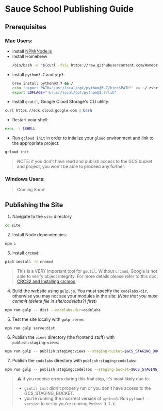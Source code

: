 # Sauce School Publishing Guide

## Prerequisites

### Mac Users:

* Install [NPM/Node.js](https://nodejs.org/en/download/)
* Install Homebrew
  ```sh
  /bin/bash -c "$(curl -fsSL https://raw.githubusercontent.com/Homebrew/install/master/install.sh)"
  ```
* Install `python3.7` and `pip3`:
  ```sh
  brew install python@3.7 && /
  echo 'export PATH="/usr/local/opt/python@3.7/bin:$PATH"' >> ~/.zshrc && /
  export LDFLAGS="-L/usr/local/opt/python@3.7/lib"
  ```
* Install `gsutil`, Google Cloud Storage's CLI utility:
```sh
curl https://sdk.cloud.google.com | bash
```
* Restart your shell:
```sh
exec -l $SHELL
```
* [Run `gcloud init`](https://cloud.google.com/storage/docs/gsutil_install) in order to intialize your `gloud` environment and link to the appropriate project:
```sh
gcloud init
```
> NOTE: if you don't have read and publish access to the GCS bucket and project, you won't be able to proceed any further.

### Windows Users:

> Coming Soon!

## Publishing the Site
1. Navigate to the `site` directory
```sh
cd site
```
2. Install Node dependencies:
```sh
npm i
```
3. Install `crcmod`:
```sh
pip3 install -U crcmod
```
> This is a VERY important tool for `gsutil`. Without `crcmod`, Google is not able to verify object integrity. For more details please refer to this doc: [CRC32 and Installing crcmod](https://cloud.google.com/storage/docs/gsutil/addlhelp/CRC32CandInstallingcrcmod)

4. Build the website using `gulp.js`. You must specify the `codelabs-dir`, otherwise you may not see your modules in the site: (_Note that you must commit (delete file in site/codelabs?) first_)
```sh
npm run gulp -- dist --codelabs-dir=codelabs
```
5. Test the site locally with `gulp serve`:
```sh
npm run gulp serve:dist
```
6. Publish the `views` directory (the frontend stuff) with `publish:staging:views`:
```sh
npm run gulp -- publish:staging:views --staging-bucket=$GCS_STAGING_BUCKET
```
7. Publish the `codelabs` directory with `publish:staging:codelabs`:
```sh
npm run gulp -- publish:staging:codelabs --staging-bucket=$GCS_STAGING_BUCKET
```
> :warning: if you receive errors during this fnal step, it's most likely due to:
> * `gsutil init` didn't properly run or you don't have access to the GCS_STAGING_BUCKET.
> * you're running the incorrect version of `python3`. Run `python3 --version` to verfiy you're running `Python 3.7.X`.
